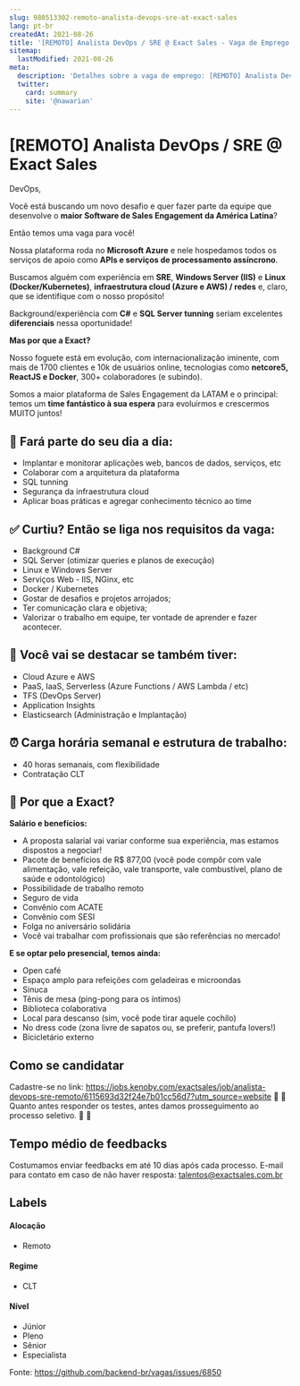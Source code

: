 ```yaml
---
slug: 980513302-remoto-analista-devops-sre-at-exact-sales
lang: pt-br
createdAt: 2021-08-26
title: '[REMOTO] Analista DevOps / SRE @ Exact Sales - Vaga de Emprego'
sitemap:
  lastModified: 2021-08-26
meta:
  description: 'Detalhes sobre a vaga de emprego: [REMOTO] Analista DevOps / SRE @ Exact Sales'
  twitter:
    card: summary
    site: '@nawarian'
---
```


# [REMOTO] Analista DevOps / SRE @ Exact Sales

DevOps,

Você está buscando um novo desafio e quer fazer parte da equipe que desenvolve o **maior Software de Sales Engagement da América Latina**?

Então temos uma vaga para você!

Nossa plataforma roda no **Microsoft Azure** e nele hospedamos todos os serviços de apoio como **APIs e serviços de processamento assíncrono**. 

Buscamos alguém com experiência em **SRE**, **Windows Server (IIS)** e **Linux (Docker/Kubernetes)**, **infraestrutura cloud (Azure e AWS) / redes** e, claro, que se identifique com o nosso propósito! 

Background/experiência com **C#** e **SQL Server tunning** seriam excelentes **diferenciais** nessa oportunidade!

**Mas por que a Exact?**

Nosso foguete está em evolução, com internacionalização iminente, com mais de 1700 clientes e 10k de usuários online, tecnologias como **netcore5, ReactJS e Docker**, 300+ colaboradores (e subindo).

Somos a maior plataforma de Sales Engagement da LATAM e o principal: temos um **time fantástico à sua espera** para evoluirmos e crescermos MUITO juntos!

## 🎯 Fará parte do seu dia a dia:

- Implantar e monitorar aplicações web, bancos de dados, serviços, etc
- Colaborar com a arquitetura da plataforma
- SQL tunning
- Segurança da infraestrutura cloud
- Aplicar boas práticas e agregar conhecimento técnico ao time

## ✅ Curtiu? Então se liga nos requisitos da vaga:

- Background C#
- SQL Server (otimizar queries e planos de execução)
- Linux e Windows Server
- Serviços Web - IIS, NGinx, etc
- Docker / Kubernetes
- Gostar de desafios e projetos arrojados;
- Ter comunicação clara e objetiva;
- Valorizar o trabalho em equipe, ter vontade de aprender e fazer acontecer.

## 🤩 Você vai se destacar se também tiver:

- Cloud Azure e AWS
- PaaS, IaaS, Serverless (Azure Functions / AWS Lambda / etc)
- TFS (DevOps Server)
- Application Insights
- Elasticsearch (Administração e Implantação)

## ⏰ Carga horária semanal e estrutura de trabalho:

- 40 horas semanais, com flexibilidade
- Contratação CLT

## 🥇 Por que a Exact?
**Salário e benefícios:**

- A proposta salarial vai variar conforme sua experiência, mas estamos dispostos a negociar!
- Pacote de benefícios de R$ 877,00 (você pode compôr com vale alimentação, vale refeição, vale transporte, vale combustível, plano de saúde e odontológico)
- Possibilidade de trabalho remoto 
- Seguro de vida
- Convênio com ACATE
- Convênio com SESI
- Folga no aniversário solidária
- Você vai trabalhar com profissionais que são referências no mercado!

**E se optar pelo presencial, temos ainda:**

- Open café
- Espaço amplo para refeições com geladeiras e microondas
- Sinuca
- Tênis de mesa (ping-pong para os íntimos)
- Biblioteca colaborativa
- Local para descanso (sim, você pode tirar aquele cochilo)
- No dress code (zona livre de sapatos ou, se preferir, pantufa lovers!)
- Bicicletário externo

## Como se candidatar

Cadastre-se no link: https://jobs.kenoby.com/exactsales/job/analista-devops-sre-remoto/6115693d32f24e7b01cc56d7?utm_source=website
🚨 🚨 Quanto antes responder os testes, antes damos prosseguimento ao processo seletivo. 🚨 🚨

## Tempo médio de feedbacks

Costumamos enviar feedbacks em até 10 dias após cada processo.
E-mail para contato em caso de não haver resposta: talentos@exactsales.com.br

## Labels

#### Alocação
- Remoto

#### Regime
- CLT

#### Nível
- Júnior
- Pleno
- Sênior
- Especialista

Fonte: https://github.com/backend-br/vagas/issues/6850
